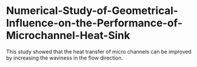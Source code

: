 # Numerical-Study-of-Geometrical-Influence-on-the-Performance-of-Microchannel-Heat-Sink

This study showed that the heat transfer of micro channels can be improved by increasing the waviness in the flow direction.

